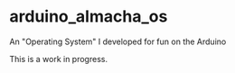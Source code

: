 # arduino_almacha_os
An "Operating System" I developed for fun on the Arduino

This is a work in progress.
